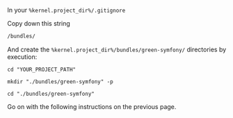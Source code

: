 In your `%kernel.project_dir%/.gitignore`

Copy down this string

```txt
/bundles/
```

And create the `%kernel.project_dir%/bundles/green-symfony/` directories by execution:

```console
cd "YOUR_PROJECT_PATH"
```

```console
mkdir "./bundles/green-symfony" -p
```

```console
cd "./bundles/green-symfony"
```

Go on with the following instructions on the previous page.